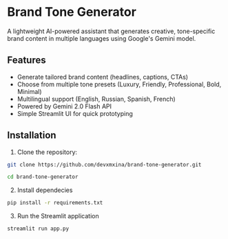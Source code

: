 # Brand Tone Generator

A lightweight AI-powered assistant that generates creative, tone-specific brand content in multiple languages using Google's Gemini model.

## Features

- Generate tailored brand content (headlines, captions, CTAs)  
- Choose from multiple tone presets (Luxury, Friendly, Professional, Bold, Minimal)  
- Multilingual support (English, Russian, Spanish, French)  
- Powered by Gemini 2.0 Flash API  
- Simple Streamlit UI for quick prototyping

## Installation

1. Clone the repository:

```bash
git clone https://github.com/devxmxina/brand-tone-generator.git

cd brand-tone-generator
```

2. Install dependecies

```bash
pip install -r requirements.txt
```

3. Run the Streamlit application

```bash
streamlit run app.py
```

